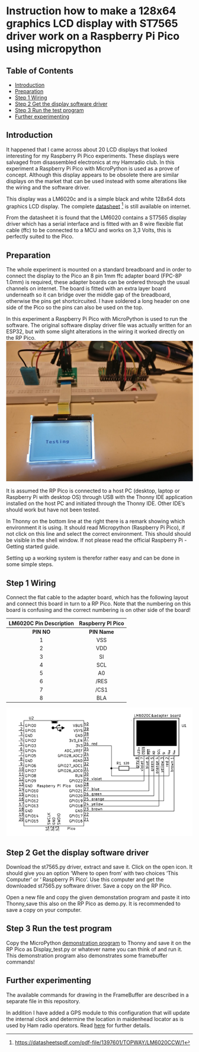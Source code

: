 ﻿
# Instruction how to make a 128x64 graphics LCD display with ST7565 driver work on a Raspberry Pi Pico using micropython

## **Table of Contents**
+ [Introduction](#introduction)
+ [Preparation](#preparation)
+ [Step 1 Wiring](#step-1-wiring)
+ [Step 2 Get the display software driver](#step-3-get-the-display-software-driver)
+ [Step 3 Run the test program](#step-4-run-the-test-program)
+ [Further experimenting](#further-experimenting)

## **Introduction**
It happened that I came across about 20 LCD displays that looked interesting for my Raspberry Pi Pico experiments. These displays were salvaged from disassembled electronics at my Hamradio club. In this experiment a Raspberry Pi Pico with MicroPython is used as a prove of concept. Although this display  appears to be obsolete there are similar displays on the market that can be used instead with some alterations like the wiring and the software driver.

This display was a LM6020c and is a simple black and white 128x64 dots graphics LCD display. The complete [datasheet](https://datasheetspdf.com/pdf-file/1397601/TOPWAY/LM6020CCW/1) [^1] is still available on internet. 

From the datasheet it is found that the LM6020 contains a ST7565 display driver which has a serial interface and is fitted with an 8 wire flexible flat cable (ffc) to be connected to a MCU and works on 3,3 Volts, this is perfectly suited to the Pico. 

## **Preparation**
The whole experiment is mounted on a standard breadboard and in order to connect the display to the Pico an 8 pin 1mm ffc adapter board (FPC-8P 1.0mm) is required, these adapter boards can be ordered through the usual channels on internet. The board is fitted with an extra layer board underneath so it can bridge over the middle gap of the breadboard, otherwise the pins get shortcircuited. I have soldered a long header on one side of the Pico so the pins can also be used on the top.

In this experiment a Raspberry Pi Pico with MicroPython is used to run the software. The original software display driver file was actually written for an ESP32, but with some slight alterations in the wiring it worked directly on the RP Pico. 
![](/picture/LM6020%20testing.jpg)

It is assumed the RP Pico is connected to a host PC (desktop, laptop or Raspberry Pi with desktop OS) through USB with the Thonny IDE application installed on the host PC and initiated through the Thonny IDE. Other IDE’s should work but have not been tested.

In Thonny on the bottom line at the right there is a remark showing which environment it is using. It should read Micropython (Raspberry Pi Pico), if not click on this line and select the correct environment. This should should be visible in the shell window. If not please read the official Raspberry Pi - Getting started guide.

Setting up a working system is therefor rather easy and can be done in some simple steps.

## **Step 1 Wiring**
Connect the flat cable to the adapter board, which has the following layout and connect this board in turn to a RP Pico. Note that the numbering on this board is confusing and the correct numbering is on other side of the board!

|**LM6020C Pin Description**|**Raspberry PI Pico**|
| :-: | :-: |
|**PIN NO**|**PIN Name**|**I/O**|**Descriptions**|**PIN Name**|**PIN NO**|
|1|VSS|Supply|Negative power supply,0V|GND|23|
|2|VDD|Supply|Positive power supply|3V3(OUT)|36|
|3|SI|I/O|Serial data input|GP19/SPI0\_SCK|24|
|4|SCL|I/O|Serial clock input|GP18/SPI0\_TX|25|
|5|A0|Input|<p>Register Select</p><p>A0 = H, Transferring the Display Data</p><p>A0 = L, Transferring the Control Data</p>|GP20|26|
|6|/RES|Input|<p>Reset signal</p><p>/RES = L, Initialization is executed</p><p>/RES = H, Normal running</p>|GP21|27|
|7|/CS1|Input|<p>Chip Select</p><p>/CS1=L, enable access to the LCD module</p><p>/CS1=H, disable access to the LCD module</p>|GP22|29|
|8|BLA|Power|Backlight Positive Supply|3V3 via resistor|36|

![This is the schematics](/picture/Pico%20-%20LM6020%20Schematics.png)

## **Step 2 Get the display software driver**
Download the st7565.py driver, extract and save it.
Click on the open icon. It should give you an option ‘Where to open from’ with two choices ‘This Computer’ or ‘ Raspberry Pi Pico’. Use this computer and get the downloaded st7565.py software driver. Save a copy on the RP Pico.

Open a new file and copy the given demonstation program and paste it into Thonny,save this also on the RP Pico as demo.py. It is recommended to save a copy on your computer.
## **Step 3 Run the test program**
Copy the MicroPython [demonstration program](/display_test.py) to Thonny and save it on the RP Pico as Display\_test.py or whatever name you can think of and run it.
This demonstration program also demonstrates some framebuffer commands!

## **Further experimenting**
The available commands for drawing in the FrameBuffer are described in a separate file in this repository.

In addition I have added a GPS module to this configuration that will update the internal clock and determine the location in maidenhead locator as is used by Ham radio operators. Read [here](/GPS%20experiment/Adding%20GPS.md) for further details.


[^1]: <https://datasheetspdf.com/pdf-file/1397601/TOPWAY/LM6020CCW/1>
[^2]: https://github.com/nquest/micropython-st7565/blob/master/st7565.py
